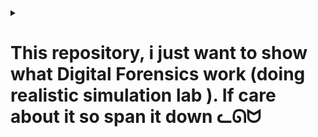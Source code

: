 <details>
   
<summary><h1>This repository, i just want to show what Digital Forensics work (doing realistic simulation lab ). If care about it so span it down ᓚᘏᗢ </h1></summary>
   
# Digital_Forensics

![image](https://github.com/user-attachments/assets/da81535d-c9e2-4d72-a2eb-6c07bf2e6f52)


# Task 1: Create a DD-format Image File

![image](https://github.com/user-attachments/assets/9ac2fee2-7629-457e-9d5f-1287ce2ff783)


*   Create a group for file creation, add the group to the file, assign permissions, and set access rights for the file and group.

![image](https://github.com/user-attachments/assets/f5dc2132-9029-4bf8-b62e-4319ee676c9f)


Samba Configuration


*   Create a user, set a Samba password for the newly created user, and add the user to the "nhomdieutra" (investigation) group.


![image](https://github.com/user-attachments/assets/40a3a8a3-ad95-4c89-8518-18d7507082f4)







*   Successfully mapped a network drive from the Kali Linux machine to the physical machine via Samba.


![image](https://github.com/user-attachments/assets/f14ae1e3-56f4-4311-af25-b37ef9986e15)









*   However, the drive containing the documents is 500GB, so I'm redoing this with a virtual machine.

![image](https://github.com/user-attachments/assets/fb2add65-4fda-4c7e-97d5-ba04d6300053)













*   Successfully mapped to the virtual machine.

![image](https://github.com/user-attachments/assets/9e370bd2-53ef-4cfe-87b5-a71f06c290e8)


*   Drive E is here.  I will retrieve my data, where physical drive 0 is drive E.

![image](https://github.com/user-attachments/assets/b9e04084-3d47-46d9-97f8-f0004c72928d)

*   Successfully collected a DD image file (.img) as shown below.
![image](https://github.com/user-attachments/assets/d656eba5-dbd2-4d8b-80e2-ece70e4931df)


*   Checked the Kali Linux machine.

![image](https://github.com/user-attachments/assets/e2dc0d45-1e38-4fb8-b925-f24515a7ea3c)


* Calculated the MD5 hash for the newly collected .img file.


![image](https://github.com/user-attachments/assets/3102fae5-3190-4470-8d7e-30a8733edc74)







# Task 2: Convert the Image File from E01 to DD Format


*   Copied the file "Windows_001.E01" to the mapped drive on the Kali machine.

![image](https://github.com/user-attachments/assets/d7115474-e47a-4cb7-a6df-e4c8994cd6c2)

*   Converted the E01 file using `xmount` and mounted it in the same directory as the .E01 file.


![image](https://github.com/user-attachments/assets/f37c4d3b-473a-4f40-9931-94563d54f090)



# Task 3: Mount the Image File on a Linux Workstation

*   Checked the files in `/mnt/dd`.


![image](https://github.com/user-attachments/assets/8cbf9276-9bd9-4589-bec8-6ef808223639)
![image](https://github.com/user-attachments/assets/53ef2679-1f02-4fb9-b557-b54df49a78cf)
![image](https://github.com/user-attachments/assets/603529df-5f00-4e48-8ed3-b607175e183a)


*   Used the following code snippet to calculate the MD5 hash of files in `/mnt/dd/images` and save the output to "yeucaubailab.txt".

![image](https://github.com/user-attachments/assets/a88ecb29-90af-4da0-9d86-91fc4a3e2eb7)

![image](https://github.com/user-attachments/assets/ecbe52ef-9a93-4d37-b2e0-5e0acf40fc58)

*   Did the same for the "Songs" file.

![image](https://github.com/user-attachments/assets/656a2f4d-c805-4a15-a4b0-fe1e144e4be9)

*   Mounted the DD image file containing an Apple File System (APFS).

![image](https://github.com/user-attachments/assets/4e46772b-c242-424f-8853-73d9af7e9948)

*   The path to calculate the MD5 hash of `.fseventsd` is…

![image](https://github.com/user-attachments/assets/34056b0c-840f-443b-90ad-b622278c7ed0)

![image](https://github.com/user-attachments/assets/97d5345e-a02a-4545-8499-223868d0a24f)


*   Continued to use the above command to calculate hashes and save them to the text file.

![image](https://github.com/user-attachments/assets/0d503e45-7bfe-4698-b432-7adaf70c0a19)


*   Results



![image](https://github.com/user-attachments/assets/2083c720-35a9-4159-b162-4996486d0f99)





# Task 4: Extract Hidden Content from the Hard Drive

*   `Phan_tich_Image.py` (Image_Analysis.py)



![image](https://github.com/user-attachments/assets/059545f4-ead6-4089-90ef-7c5405166da6)








*   `phan_tich_image_pro.py` (Image_Analysis_Pro.py)

![image](https://github.com/user-attachments/assets/106c14e8-a4a7-4f37-9601-e00a7e5a5a6c)
![image](https://github.com/user-attachments/assets/63d7b60c-28cc-4333-b029-fcd292809a50)


*   Browsed the home directory of user "roger" and then navigated to the "Downloads" directory.

![image](https://github.com/user-attachments/assets/6635d2c1-7026-4636-864b-2a423f3e0664)



*  `phan_tich_image_pro_max.py` (Image_Analysis_Pro_Max.py)

![image](https://github.com/user-attachments/assets/5eb9c477-a010-4fdc-a3e7-28a8164d465f)

*   Added `host='0.0.0.0'` to allow access from other machines (the physical machine).


![image](https://github.com/user-attachments/assets/7fadfc17-8f71-4031-a182-12a313c9644f)
![image](https://github.com/user-attachments/assets/6e114bb2-fe2f-4a6e-ac6a-c4a2dd0eb345)













# Task 5: Analyze the Windows Image File System

* View the partition table of `Windows_002.dd` using `mmls`.

![image](https://github.com/user-attachments/assets/1684fac8-6405-4523-8b06-6bea83689b9f)


* View the file system type and related operating system information using `fsstat`.


![image](https://github.com/user-attachments/assets/c9a15a7b-3710-433a-86fb-11bd4bae75bd)













Other Entries:

*   **5: Root Directory:** The root directory of the file system, typically represented as "C:\" in Windows.  Contains entries for all files and directories at the top level of the volume.


![image](https://github.com/user-attachments/assets/7fd3144f-78cc-4713-92e6-ab5c8f9d0aed)

*   **6: Volume Bitmap:** A special metadata file that tracks the allocation of clusters on the volume. Each bit in the bitmap corresponds to a cluster, with a value of 0 indicating a free cluster and 1 indicating an allocated cluster.


![image](https://github.com/user-attachments/assets/ef402b42-d095-4b97-a1e2-85c3c97fa6ed)

*   **9: $Secure:** A metadata file containing security information for files and directories on the volume. It defines access control lists (ACLs) to determine which users or groups have permission to access a specific file or directory.

![image](https://github.com/user-attachments/assets/2f72d569-cfde-4e52-9c21-e36f59b4766e)

*   **11: $Extend:** A special directory containing additional metadata files used to extend the functionality of the NTFS file system.  For example, it may contain information about disk quotas, system restore points, and other features.

![image](https://github.com/user-attachments/assets/646ea15d-fb57-43ac-8439-cc38d315a814)

Find the file or directory name in the corresponding inode.

![image](https://github.com/user-attachments/assets/8015aa79-57a9-4543-bc30-861205008ea2)

Recover files from the image (.img) to the computer.

![image](https://github.com/user-attachments/assets/984c2c15-37f9-47d5-9e5c-5a40aeae5889)





# Task 6: Create and Analyze a File System Timeline using The Sleuth Kit (TSK)

Write temporal data to the file `ado.txt`.

![image](https://github.com/user-attachments/assets/1437e3db-5915-4b45-a71b-932cb12b065c)
![image](https://github.com/user-attachments/assets/a8344012-f94b-40eb-a6fb-c490f165ca10)

![image](https://github.com/user-attachments/assets/c70ec20c-4f15-4e9c-b090-22b1fcb86f26)


Create the file `task4_timeline.txt` using `ado.txt` to view a timeline of activities performed on the suspect's machine from the Linux image.


![image](https://github.com/user-attachments/assets/83587142-b8d2-4937-9243-d461d52cccb6)


Activity Analysis:

The timeline shows the initial creation of NTFS file system metadata ($MFT, $MFTMirr, $LogFile, $Volume, $AttrDef, $Bitmap, $Boot, $BadClus, $Secure, $UpCase, $Extend), followed by the creation of the `System Volume Information`, `Audio Files`, `images`, `Other Files`, `Outlook Files`, `Songs`, `text`, and `$RECYCLE.BIN` directories. The initial timestamps are all Thu Dec 19 2019 16:55:24, suggesting the file system may have been created or restored at that time.


Subsequent activities show access and modification of these directories at various times, such as accessing the `Outlook Files` directory at Thu Dec 19 2019 18:46:00.


![image](https://github.com/user-attachments/assets/2cf933d3-7885-46f3-91f5-27ba3984a42c)


# Task 7: Analyze Common File Formats using a Hex Editor

Analyze "FileMau.docx" (SampleFile.docx)
![image](https://github.com/user-attachments/assets/1c14c739-3336-4201-8642-1c1fae2126f9)


Analyze "FileMau.gif" (SampleFile.gif)

![image](https://github.com/user-attachments/assets/01f5f036-697a-44f0-8b05-8543d825b0a8)








# Task 8: Collect Volatile Information from a Live Windows System






Four Tools in the PsTools Suite:


![image](https://github.com/user-attachments/assets/c77ae841-b488-4c30-a378-23a1e2976cab)









1.  **PsKill:** Terminates processes by name or process ID (PID).

![image](https://github.com/user-attachments/assets/f18dbc40-d2f4-4aa9-a4d7-eaab00e738d8)

 *   Example: Terminate a process named `SSH.exe` with PID 7388.
 *   Command:  `.\\pskill -t 7388`



2.  **PsList:** Provides detailed information about running processes on the system.
![image](https://github.com/user-attachments/assets/d5657972-0698-4d95-b61c-3f4a83a92d49)

    *   Uses: Monitor system performance, identify resource-intensive processes, investigate suspicious activity.

    *   Command Example:  `.\\PsList -x`




3.  **PsLogList:** Views and manipulates event logs on Windows systems.
![image](https://github.com/user-attachments/assets/8e1e539a-d425-4623-add6-aa224baf9aef)


    *   Command Example:  `.\\PsLogList`

4.  **PsPing:** Similar to `ping` but with additional features and flexibility, especially the ability to test TCP connections.  It's useful for network connection testing and troubleshooting.
![image](https://github.com/user-attachments/assets/01e6420f-4b6d-4e5e-ace2-a7b573c776f3)




# Task 9: Analyze a Windows RAM Image File

Understanding Handles, Memory Sections, Driver Modules, Device Tree, and Hooks in Redline:

1.  Driver Modules:

    *   The "Driver Modules" section in Redline displays a list of device drivers loaded into the system at the time Redline was run.
    *   Examining the "Driver Modules" section helps detect malicious or suspicious drivers. Malware often installs drivers to gain low-level control of the system. By checking the driver list, you can identify unwanted or unknown drivers.
    *   **Observation:**  A driver named `RamCaptureDriver64.SYS` was loaded into the system, which is quite unusual. The fact that a driver with a name suggesting RAM capture functionality is located in the `Downloads` directory of the `Administrator` account is a significant red flag.
![image](https://github.com/user-attachments/assets/b95d613e-844d-47e1-a750-4da7c6533d7d)

        *   `\\??\\C:\\Users\\Administrator\\Downloads\\x64\\`: This is the path to the directory containing the driver.  The fact that the driver is in the `Downloads` directory of the `Administrator` account is suspicious. Drivers are usually installed in the `System32\\drivers` directory.












2.  Handles: 

Handles are pointers to system objects such as files, registry keys, processes, and threads. They are like references that allow programs to interact with these objects without needing to know their physical location in memory.

   *   **Application in Investigation:** Analyzing handles helps identify files opened by a specific process, registry keys being accessed, or active network connections. This information is useful for detecting suspicious behavior, such as a process trying to access a sensitive file or a network connection to a suspicious IP address.
    *   **Example:**
        *   **Registry Key Handles:**
            `HKEY_USERS\\...\\Software\\Microsoft\\Windows\\CurrentVersion\\Explorer\\RunMRU`: Stores a list of programs that have been recently executed via the Run dialog.
            `HKEY_CURRENT_USER\\Software\\Microsoft\\Windows\\CurrentVersion\\Run`: Stores a list of programs that are automatically started when the user logs in, often exploited by malware.



![image](https://github.com/user-attachments/assets/2a293d7f-23a9-41ce-a6c7-e75f40d8c2eb)

![image](https://github.com/user-attachments/assets/cd8ae2a0-e86d-4484-8a2c-0eae495ec03d)
![image](https://github.com/user-attachments/assets/c0a69fdc-7a3b-484f-8f91-b864ebef8aee)















3.  Memory Sections:

   *   Based on the results of the "Hierarchical Processes" section, we see that the `spoolsv.exe` process (PID = 856) has been compromised, leading to the creation of child processes `rundll32.exe` and `cmd.exe`. The `notepad.exe` and `calc.exe` processes were then executed from `cmd.exe`. We can observe what they did through memory sections.
  

![image](https://github.com/user-attachments/assets/949ad7d1-85b2-4e1d-9ddc-1d8db41c0077)

    
   *   It's normal for a print process like `spoolsv.exe` to access `locale.nls`, but since we know `spoolsv.exe` is compromised, we should also observe it.


![image](https://github.com/user-attachments/assets/dc9ad625-4155-4548-88d3-0a934a212b28)

   *   `user32.dll`, `kernel32.dll`, `ntdll.dll`: These are extremely important DLLs in Windows, providing basic functions for the user interface, system management, and low-level operations.  Almost every program uses them.








4.  Device Tree:

    *   The "Device Tree" section in Redline provides an overview of the system's device structure. It shows the devices connected to the system, as well as the relationships between them. Analyzing this section can help detect hidden or suspicious devices, which could be a sign of rootkits or other malware.
    *   As per section one, a sign of a drive inserted, and its child process name is RamCaptureDriver.
![image](https://github.com/user-attachments/assets/ac4c4741-7ad7-428a-b02e-2c3d5fb02691)

5.  **Hooks:**

    *   The "Hooks" section in Redline displays hooks installed in the system. A hook is a technique that allows a program to intercept and modify the behavior of other programs. While hooks can be used for legitimate purposes (such as debugging or monitoring), they are also often abused by malware to hide, steal information, or manipulate the system.
![image](https://github.com/user-attachments/assets/d909c35c-77f4-461b-be90-612b5e1d75b4)

# Other Volatility Plugins:

1.  **memdump:**

    *   Command Example:  `volatility_2.6_win64_standalone.exe -f "E:\\Dieu_tra_so\\Lab4-Resource\\Windows_RAM.mem" --profile=Win2008R2SP0x64 memdump -p 1896 -D "E:\\Dieu_tra_so\\Lab4-Resource\\task2"`
    *   This command dumps the entire process with PID 1896 to the destination directory.
  
   

![image](https://github.com/user-attachments/assets/2889a1a2-a34c-4cb9-86cb-f45fbf4813b9)

![image](https://github.com/user-attachments/assets/bef104e5-074c-4e5e-adee-2c5bd41e1a31)

2.  **cmdline:**

    *   Displays the command line used to start each process.
  


![image](https://github.com/user-attachments/assets/e83df515-8c82-4358-a3e7-7005c6f2b656)

3.  **filescan:**

    *   Scans memory to find files, including deleted files that still have data in memory.
  

![image](https://github.com/user-attachments/assets/eb91fb12-f72d-4010-8025-dae7ba79d94f)

4. **driverscan**
    * Scans memory to look for loaded drivers, including hidden or rootkit-concealed drivers.

  

![image](https://github.com/user-attachments/assets/9b1a0cc2-f239-4ac0-b17a-69c337adb4b8)

# Using the `strings` Command to Further Analyze `Windows_RAM.mem` :

1.  **Extract Domain Names (.com, .net, .org):**

    *   To extract domain names with `.com`, `.net`, and `.org` extensions, use this command:
        `strings Windows_RAM.mem | grep -E '\\.(com|net|org)' | sort | uniq`
    *   The result of this command is a list of domain names found in memory, including both valid and invalid domain names.
  

![image](https://github.com/user-attachments/assets/4ddf48d8-64ac-4d38-953d-b91bebee70c6)


![image](https://github.com/user-attachments/assets/a9dfc65c-5d92-44b5-8c34-989afe0dce51)

![image](https://github.com/user-attachments/assets/92648d62-df08-4edc-9090-55eca2ad1391)

3.  **Extract Email Addresses:**

    *   To extract email addresses, use this command:
        `strings Windows_RAM.mem | grep -E '[A-Za-z0-9._%+-]+@[A-Za-z0-9.-]+\\.[A-Za-z]{2,}' | sort | uniq`
![image](https://github.com/user-attachments/assets/a1cbd257-11b1-448f-a20f-c08194585ebd)

4.  **List Commands Likely Run on the System via cmd and PowerShell:**

    *   **For `cmd`:**
        `strings Windows_RAM.mem | grep -i "cmd.exe " | sort | uniq`
        This command searches for strings containing `cmd.exe`.
    * Using volatility to check the command line of cmd.

  
  
![image](https://github.com/user-attachments/assets/c83c7856-e34e-4d4d-9927-271cb340c635)

   *   **For PowerShell:**
        `strings Windows_RAM.mem | grep -i "powershell.exe" | sort | uniq`
        This command searches for strings containing `powershell.exe`.


![image](https://github.com/user-attachments/assets/7bc44feb-1904-461b-b162-679f0044ae24)


# Task 10: Identify and Investigate FTP Brute Force Attacks using Splunk

*   Successfully installed Splunk.

![image](https://github.com/user-attachments/assets/33f6a42c-6d45-4319-b9d8-d5bbe018a427)


*   Checked the logs.

![image](https://github.com/user-attachments/assets/df52e6c8-579f-452e-84cb-39441c840b58)


# Task 11: Investigate Network Attacks using Kiwi Log Viewer

*   The log IDs show that the attacker successfully logged in.
*   Since we know a successful login has a response code of 230 (User logged in - Response: 230), we will search for that.
*   We will search for responses with code 230.

![image](https://github.com/user-attachments/assets/d3e10753-125d-4c38-b28a-739382c29dcf)


*   Result: The log ID for the successful brute-force is 8622.


![image](https://github.com/user-attachments/assets/95dae9df-ca2a-4abb-ba7e-54868049090c)



# Thank 

</details>
